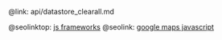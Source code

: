 @link: api/datastore_clearall.md

@seolinktop: [js frameworks](https://webix.com)
@seolink: [google maps javascript](https://webix.com/widget/maps/)